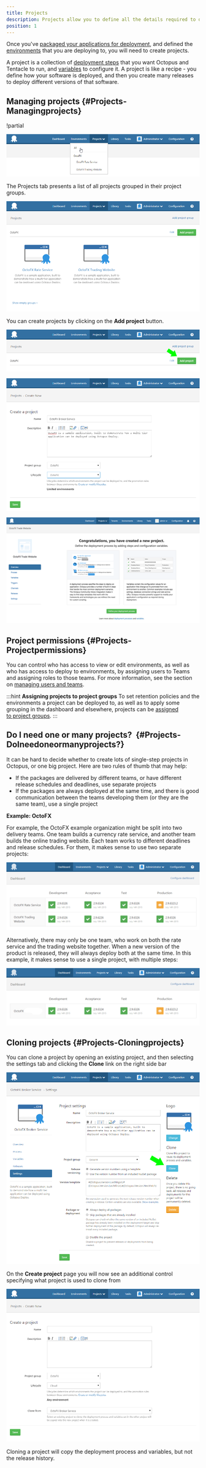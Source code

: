 ```yaml
---
title: Projects
description: Projects allow you to define all the details required to deploy a project including the steps to run and variables to config it.
position: 1
---
```


Once you've [packaged your applications for deployment](/docs/packaging-applications/index.md), and defined the [environments](/docs/key-concepts/environments/index.md) that you are deploying to, you will need to create projects.

A project is a collection of [deployment steps](/docs/deploying-applications/index.md) that you want Octopus and Tentacle to run, and [variables](/docs/deploying-applications/variables/index.md) to configure it. A project is like a recipe - you define how your software is deployed, and then you create many releases to deploy different versions of that software.

## Managing projects {#Projects-Managingprojects}

!partial <projects>

![](index-3277829.png "width=500")

The Projects tab presents a list of all projects grouped in their project groups.

![](index-3277828.png "width=500")

You can create projects by clicking on the **Add project** button.

![](index-3277827.png "width=500")

![](index-3277826.png "width=500")

![](index-project-empty-state.png "width=500")

## Project permissions {#Projects-Projectpermissions}

You can control who has access to view or edit environments, as well as who has access to deploy to environments, by assigning users to Teams and assigning roles to those teams. For more information, see the section on [managing users and teams](/docs/administration/managing-users-and-teams/index.md).

:::hint
**Assigning projects to project groups**
To set retention policies and the environments a project can be deployed to, as well as to apply some grouping in the dashboard and elsewhere, projects can be [assigned to project groups](/docs/key-concepts/project-groups.md).
:::

## Do I need one or many projects?  {#Projects-DoIneedoneormanyprojects?}

It can be hard to decide whether to create lots of single-step projects in Octopus, or one big project. Here are two rules of thumb that may help:

- If the packages are delivered by different teams, or have different release schedules and deadlines, use separate projects
- If the packages are always deployed at the same time, and there is good communication between the teams developing them (or they are the same team), use a single project

**Example: OctoFX**

For example, the OctoFX example organization might be split into two delivery teams. One team builds a currency rate service, and another team builds the online trading website. Each team works to different deadlines and release schedules. For them, it makes sense to use two separate projects:

![](index-3277822.png "width=500")

Alternatively, there may only be one team, who work on both the rate service and the trading website together. When a new version of the product is released, they will always deploy both at the same time. In this example, it makes sense to use a single project, with multiple steps:

![](index-3277821.png "width=500")

## Cloning projects {#Projects-Cloningprojects}

You can clone a project by opening an existing project, and then selecting the settings tab and clicking the **Clone** link on the right side bar

![](index-clone-project.png "width=500")

On the **Create project** page you will now see an additional control specifying what project is used to clone from

![](index-3277823.png "width=500")

Cloning a project will copy the deployment process and variables, but not the release history.
